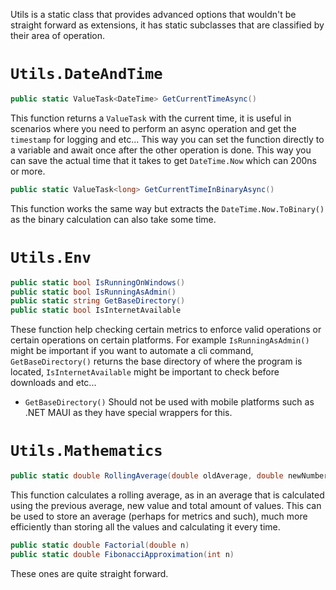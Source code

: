 Utils is a static class that provides advanced options that wouldn't be straight forward as extensions, it has static subclasses that are classified by their area of operation.

# `Utils.DateAndTime`

```csharp
public static ValueTask<DateTime> GetCurrentTimeAsync()
```
This function returns a `ValueTask` with the current time, it is useful in scenarios where you need to perform an async operation and get the `timestamp` for logging and etc... This way you can set the function directly to a variable and await once after the other operation is done. This way you can save the actual time that it takes to get `DateTime.Now` which can 200ns or more.

```csharp
public static ValueTask<long> GetCurrentTimeInBinaryAsync()
```
This function works the same way but extracts the `DateTime.Now.ToBinary()` as the binary calculation can also take some time.

# `Utils.Env`

```csharp
public static bool IsRunningOnWindows()
public static bool IsRunningAsAdmin()
public static string GetBaseDirectory()
public static bool IsInternetAvailable
```
These function help checking certain metrics to enforce valid operations or certain operations on certain platforms. For example `IsRunningAsAdmin()` might be important if you want to automate a cli command, `GetBaseDirectory()` returns the base directory of where the program is located, `IsInternetAvailable` might be important to check before downloads and etc...

* `GetBaseDirectory()` Should not be used with mobile platforms such as .NET MAUI as they have special wrappers for this.

# `Utils.Mathematics`

```csharp
public static double RollingAverage(double oldAverage, double newNumber, int sampleCount)
```
This function calculates a rolling average, as in an average that is calculated using the previous average, new value and total amount of values. This can be used to store an average (perhaps for metrics and such), much more efficiently than storing all the values and calculating it every time.

```csharp
public static double Factorial(double n)
public static double FibonacciApproximation(int n)
```
These ones are quite straight forward.

